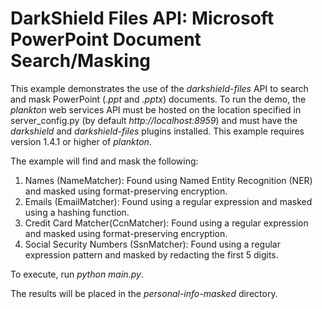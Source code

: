 # DarkShield Files API: Microsoft PowerPoint Document Search/Masking

This example demonstrates the use of the *darkshield-files* API to search and
mask PowerPoint (*.ppt* and *.pptx*) documents. To run
the demo, the *plankton* web services API must be hosted on the location specified in server_config.py (by default *http://localhost:8959*)
and must have the *darkshield* and *darkshield-files* plugins installed.
This example requires version 1.4.1 or higher of *plankton*.

The example will find and mask the following:

1. Names (NameMatcher): Found using Named Entity Recognition (NER) and masked using
format-preserving encryption.
2. Emails (EmailMatcher): Found using a regular expression and masked using a hashing
function.
3. Credit Card Matcher(CcnMatcher): Found using a regular expression and masked using
format-preserving encryption.
4. Social Security Numbers (SsnMatcher): Found using a regular expression pattern and
masked by redacting the first 5 digits.

To execute, run *python main.py*.

The results will be placed in the *personal-info-masked* directory.
